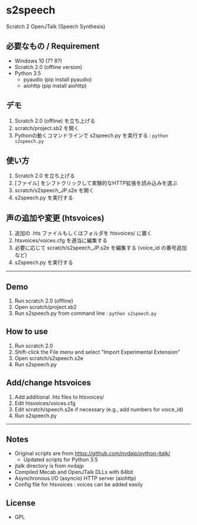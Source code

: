 # s2speech
Scratch 2 OpenJTalk (Speech Synthesis)    

## 必要なもの / Requirement
- Windows 10 (7? 8?)
- Scratch 2.0 (offline version)
- Python 3.5
    - pyaudio (pip install pyaudio)
    - aiohttp (pip install aiohttp)

## デモ
1. Scratch 2.0 (offline) を立ち上げる
1. scratch/project.sb2 を開く
1. Pythonの動くコマンドラインで s2speech.py を実行する : `python s2speech.py`

## 使い方
1. Scratch 2.0 を立ち上げる
1. [ファイル] をシフトクリックして実験的なHTTP拡張を読み込みを選ぶ
1. scratch/s2speech_JP.s2e を開く
1. s2speech.py を実行する

## 声の追加や変更 (htsvoices)
1. 追加の .hts ファイルもしくはフォルダを htsvoices/ に置く
1. htsvoices/voices.cfg を適当に編集する
1. 必要に応じて scratch/s2speech_JP.s2e を編集する (voice_id の番号追加など)
1. s2speech.py を実行する

----

## Demo
1. Run scratch 2.0 (offline)
1. Open scratch/project.sb2
1. Run s2speech.py from command line : `python s2speech.py`

## How to use
1. Run scratch 2.0
1. Shift-click the File menu and select "Import Experimental Extension"
1. Open scratch/s2speech.s2e
1. Run s2speech.py

## Add/change htsvoices
1. Add additional .hts files to htsvoices/
1. Edit htsvoices/voices.cfg
1. Edit scratch/speech.s2e if necessary (e.g., add numbers for voice_id)
1. Run s2speech.py

----
## Notes
- Original scripts are from https://github.com/nvdajp/python-jtalk/
    - Updated scripts for Python 3.5
- jtalk directory is from nvdajp
- Compiled Mecab and OpenJTalk DLLs with 64bit
- Asynchronous I/O (asyncio) HTTP server (aiohttp)
- Config file for htsvoices : voices can be added easily

## License
- GPL


